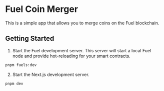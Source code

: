 # Fuel Coin Merger

This is a simple app that allows you to merge coins on the Fuel blockchain.

## Getting Started

1. Start the Fuel development server. This server will start a local Fuel node and provide hot-reloading for your smart contracts.

```bash
pnpm fuels:dev
```

2. Start the Next.js development server.

```bash
pnpm dev
```